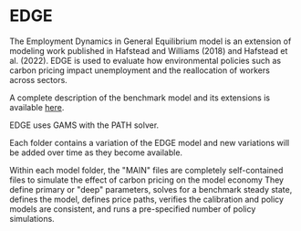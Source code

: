 # EDGE
The Employment Dynamics in General Equilibrium model is an extension of modeling work published in Hafstead and Williams (2018) and Hafstead et al. (2022). EDGE is used to evaluate how environmental policies such as carbon pricing impact unemployment and the reallocation of workers across sectors.

A complete description of the benchmark model and its extensions is available [here](https://media.rff.org/documents/EDGE_Model_Documentation-070122.pdf).

EDGE uses GAMS with the PATH solver.

Each folder contains a variation of the EDGE model and new variations will be added over time as they become available.

Within each model folder, the "MAIN" files are completely self-contained files to simulate the effect of carbon pricing on the model economy  They define primary or "deep" parameters, solves for a benchmark steady state, defines the model, defines price paths, verifies the calibration and policy models are consistent, and runs a pre-specified number of policy simulations.
